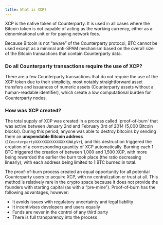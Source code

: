 ```yaml
---
title: What is XCP?
---
```


XCP is the native token of Counterparty. It is used in all cases where the Bitcoin token is not capable of acting as the working currency, either as a denominational unit or for paying network fees.

Because Bitcoin is not “aware” of the Counterparty protocol, BTC cannot be used except as a minimal anti-SPAM mechanism based on the overall size of the Bitcoin transactions that contain Counterparty data.


### Do all Counterparty transactions require the use of XCP?

There are a few Counterparty transactions that do not require the use of the XCP token due to their simplicity, most notably straightforward asset transfers and issuances of numeric assets (Counterparty assets without a human-readable identiﬁer), which create a low computational burden for Counterparty nodes.


### How was XCP created?

The total supply of XCP was created in a process called 'proof-of-burn' that was active between January 2nd and February 3rd of 2014 (5,000 Bitcoin blocks). During this period, anyone was able to destroy bitcoins by sending them an **unspendable Bitcoin address** (`1CounterpartyXXXXXXXXXXXXXXXUWLpVr`), and this destruction triggered the creation of a corresponding quantity of XCP automatically. Burning each 1 BTC triggered the creation of between 1,000 and 1,500 XCP, with more being rewarded the earlier the burn took place (the ratio decreasing linearly), with each address being limited to 1 BTC burned in total.

The proof-of-burn process created an equal opportunity for all potential Counterparty users to acquire XCP, with no centralization or trust at all. This method is relatively rare in the crypto space because it does not provide the founders with starting capital (as with a “pre-mine”). Proof-of-burn has the following advantages, however:

* It avoids issues with regulatory uncertainty and legal liability
* It incentivises developers and users equally
* Funds are never in the control of any third party
* There is full transparency into the process
